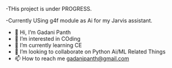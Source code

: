 -THis project is under PROGRESS.

-Currently USing g4f module as Ai for my Jarvis assistant.

- 👋 Hi, I’m Gadani Panth
- 👀 I’m interested in COding
- 🌱 I’m currently learning CE
- 💞️ I’m looking to collaborate on Python Ai/ML Related Things
- 📫 How to reach me gadanipanth@gmail.com

<!---
GadaniPanth/GadaniPanth is a ✨ special ✨ repository because its `README.md` (this file) appears on your GitHub profile.
You can click the Preview link to take a look at your changes.
--->
